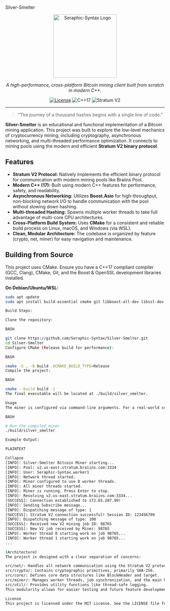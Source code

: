 Silver-Smelter 

<p align="center">
  <img src="https://stash/0ydjy5jvqr4" alt="Seraphic-Syntax Logo" width="200"/>
</p>

<p align="center">
  <em>A high-performance, cross-platform Bitcoin mining client built from scratch in modern C++.</em>
</p>

<p align="center">
    <a href="https://github.com/Seraphic-Syntax/Silver-Smelter/blob/main/LICENSE"><img src="https://img.shields.io/badge/license-MIT-blue.svg" alt="License"></a>
    <img src="https://img.shields.io/badge/C%2B%2B-17-brightgreen.svg" alt="C++17">
    <img src="https://img.shields.io/badge/Stratum-V2-orange.svg" alt="Stratum V2">
</p>

---

> "The journey of a thousand hashes begins with a single line of code."

**Silver-Smelter** is an educational and functional implementation of a Bitcoin mining application. This project was built to explore the low-level mechanics of cryptocurrency mining, including cryptography, asynchronous networking, and multi-threaded performance optimization. It connects to mining pools using the modern and efficient **Stratum V2 binary protocol**.

## Features

- **Stratum V2 Protocol:** Natively implements the efficient binary protocol for communication with modern mining pools like Braiins Pool.
- **Modern C++ (17):** Built using modern C++ features for performance, safety, and readability.
- **Asynchronous Networking:** Utilizes **Boost.Asio** for high-throughput, non-blocking network I/O to handle communication with the pool without slowing down hashing.
- **Multi-threaded Hashing:** Spawns multiple worker threads to take full advantage of multi-core CPU architectures.
- **Cross-Platform Build System:** Uses **CMake** for a consistent and reliable build process on Linux, macOS, and Windows (via WSL).
- **Clean, Modular Architecture:** The codebase is organized by feature (crypto, net, miner) for easy navigation and maintenance.

## Building from Source

This project uses CMake. Ensure you have a C++17 compliant compiler (GCC, Clang), CMake, Git, and the Boost & OpenSSL development libraries installed.

**On Debian/Ubuntu/WSL:**
```bash
sudo apt update
sudo apt install build-essential cmake git libboost-all-dev libssl-dev

Build Steps:

Clone the repository:

BASH

git clone https://github.com/Seraphic-Syntax/Silver-Smelter.git
cd Silver-Smelter
Configure CMake (Release build for performance):

BASH

cmake -S . -B build -DCMAKE_BUILD_TYPE=Release
Compile the project:

BASH

cmake --build build -j
The final executable will be located at ./build/silver_smelter.

Usage
The miner is configured via command-line arguments. For a real-world scenario, you would implement argument parsing. For now, connection details are set in src/main.cpp.

BASH

# Run the compiled miner
./build/silver_smelter

Example Output:

PLAINTEXT

Collapse
[INFO]: Silver-Smelter Bitcoin Miner starting...
[INFO]: Pool: v2.us-east.stratum.braiins.com:3334
[INFO]: User: Seraphic-Syntax.worker1
[INFO]: Network thread started.
[INFO]: Miner configured to use 8 worker threads.
[INFO]: All miner threads started.
[INFO]: Miner is running. Press Enter to stop.
[INFO]: Resolving v2.us-east.stratum.braiins.com:3334...
[SUCCESS]: Connection established to 172.65.207.99!
[INFO]: Sending Subscribe message...
[INFO]: Dispatching message of type: 1
[SUCCESS]: Stratum V2 connection successful! Session ID: 123456789
[INFO]: Dispatching message of type: 100
[SUCCESS]: Received new V2 mining job ID: 98765
[SUCCESS]: New V2 job received by Miner: 98765
[INFO]: Worker thread 0 starting work on job 98765...
[INFO]: Worker thread 1 starting work on job 98765...
...

(Architecture)
The project is designed with a clear separation of concerns:

src/net/: Handles all network communication using the Stratum V2 protocol.
src/crypto/: Contains cryptographic primitives, primarily SHA-256.
src/core/: Defines core data structures like BlockHeader and target.
src/miner/: Manages worker threads, job synchronization, and the main hashing loop.
src/util/: Provides utility functions like thread-safe logging.
This modularity allows for easier testing and future feature development, such as implementing optimized hashing algorithms (e.g., AVX2) or supporting different mining protocols.

License
This project is licensed under the MIT License. See the LICENSE file for details.


